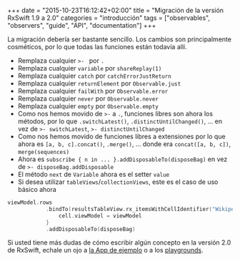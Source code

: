 +++
date = "2015-10-23T16:12:42+02:00"
title = "Migración de la versión RxSwift 1.9 a 2.0"
categories = "introducción"
tags = ["observables", "observers", "guide", "API", "documentation"]
+++

La migración debería ser bastante sencillo. Los cambios son principalmente cosméticos, por lo que todas las funciones están todavía allí.

* Remplaza cualquier `>- ` por `.`
* Remplaza cualquier `variable` por `shareReplay(1)`
* Remplaza cualquier `catch` por `catchErrorJustReturn`
* Remplaza cualquier `returnElement` por `Observable.just`
* Remplaza cualquier `failWith` por `Observable.error`
* Remplaza cualquier `never` por `Observable.never`
* Remplaza cualquier `empty` por `Observable.empty`
* Como nos hemos movido de `>-` a `.`, funciones libres son ahora los métodos, por lo que `.switchLatest()`, `.distinctUntilChanged()`, ... en vez de `>- switchLatest`, `>- distinctUntilChanged`
* Como nos hemos movido de funciones libres a extensiones por lo que ahora es `[a, b, c].concat()`, `.merge()`, ... donde era `concat([a, b, c])`, `merge(sequences)`
* Ahora es `subscribe { n in ... }.addDisposableTo(disposeBag)` en vez de `>- disposeBag.addDisposable`
* El método `next` de `Variable` ahora es el setter `value`
* Si desea utilizar `tableViews`/`collectionViews`, este es el caso de uso básico ahora

```swift
viewModel.rows
            .bindTo(resultsTableView.rx_itemsWithCellIdentifier("WikipediaSearchCell", cellType: WikipediaSearchCell.self)) { (_, viewModel, cell) in
                cell.viewModel = viewModel
            }
            .addDisposableTo(disposeBag)
```

Si usted tiene más dudas de cómo escribir algún concepto en la versión 2.0 de RxSwift, echale un ojo a [la App de ejemplo](https://github.com/ReactiveX/RxSwift/tree/master/RxExample) o a los [playgrounds](https://github.com/ReactiveX/RxSwift/tree/master/Rx.playground).
